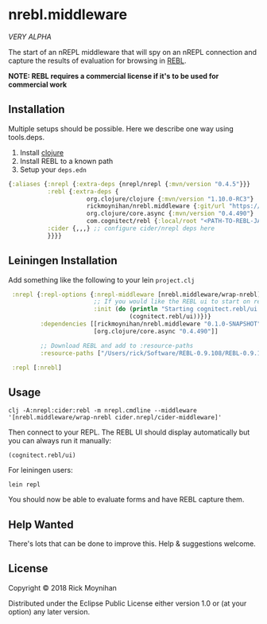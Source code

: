 # nrebl.middleware

*VERY ALPHA*

The start of an nREPL middleware that will spy on an nREPL connection
and capture the results of evaluation for browsing in
[REBL](https://github.com/cognitect-labs/REBL-distro).

**NOTE: REBL requires a commercial license if it's to be used for commercial work**

## Installation

Multiple setups should be possible.  Here we describe one way using
tools.deps.

1. Install [clojure](https://clojure.org/)
2. Install REBL to a known path
3. Setup your `deps.edn`

```clojure
{:aliases {:nrepl {:extra-deps {nrepl/nrepl {:mvn/version "0.4.5"}}}
           :rebl {:extra-deps {
	                  org.clojure/clojure {:mvn/version "1.10.0-RC3"}
                      rickmoynihan/nrebl.middleware {:git/url "https://github.com/rickmoynihan/dev.middleware", :sha "6f37f09fef0df14b855b443838f7dcc0ff6fd1d1"}
                      org.clojure/core.async {:mvn/version "0.4.490"}
     	              com.cognitect/rebl {:local/root "<PATH-TO-REBL-JAR>/REBL-0.9.108/REBL-0.9.108.jar"}}}
           :cider {,,,} ;; configure cider/nrepl deps here
           }}}}
```

## Leiningen Installation

Add something like the following to your lein `project.clj`

```clojure
 :nrepl {:repl-options {:nrepl-middleware [nrebl.middleware/wrap-nrebl]
                        ;; If you would like the REBL ui to start on repl init
                        :init (do (println "Starting cognitect.rebl/ui...")
                                  (cognitect.rebl/ui))})}
         :dependencies [[rickmoynihan/nrebl.middleware "0.1.0-SNAPSHOT"]
                        [org.clojure/core.async "0.4.490"]]

         ;; Download REBL and add to :resource-paths
         :resource-paths ["/Users/rick/Software/REBL-0.9.108/REBL-0.9.108.jar"]}

 :repl [:nrebl]
```

## Usage

```
clj -A:nrepl:cider:rebl -m nrepl.cmdline --middleware '[nrebl.middleware/wrap-nrebl cider.nrepl/cider-middleware]'
```

Then connect to your REPL. The REBL UI should display automatically but you can always run it manually:

```
(cognitect.rebl/ui)
```

For leiningen users:

```
lein repl
```

You should now be able to evaluate forms and have REBL capture them.

## Help Wanted

There's lots that can be done to improve this.  Help & suggestions welcome.

## License

Copyright © 2018 Rick Moynihan

Distributed under the Eclipse Public License either version 1.0 or (at
your option) any later version.
